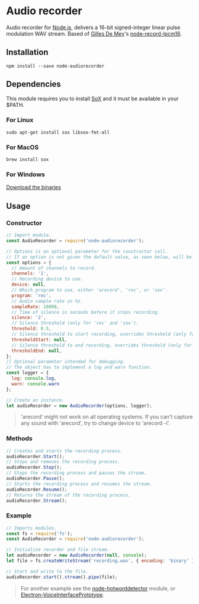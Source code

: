 # Audio recorder
Audio recorder for [Node.js](https://nodejs.org/), delivers a 16-bit signed-integer linear pulse modulation WAV stream. Based of [Gilles De Mey](https://github.com/gillesdemey)'s [node-record-lpcm16](https://github.com/gillesdemey/node-record-lpcm16).

## Installation
```
npm install --save node-audiorecorder
```

## Dependencies
This module requires you to install [SoX](http://sox.sourceforge.net/) and it must be available in your $PATH.

### For Linux
```
sudo apt-get install sox libsox-fmt-all
```

### For MacOS
```
brew install sox
```

### For Windows
[Download the binaries](http://sourceforge.net/projects/sox/files/latest/download)

## Usage

### Constructor
```javascript
// Import module.
const AudioRecorder = require('node-audiorecorder');

// Options is an optional parameter for the constructor call.
// If an option is not given the default value, as seen below, will be used.
const options = {
  // Amount of channels to record.
  channels: '1',
  // Recording device to use.
  device: null,
  // Which program to use, either 'arecord', 'rec', or 'sox'.
  program: 'rec',
  // Audio sample rate in hz.
  sampleRate: 16000,
  // Time of silence in seconds before it stops recording.
  silence: '2',
  // Silence threshold (only for 'rec' and 'sox').
  threshold: 0.5,
  // Silence threshold to start recording, overrides threshold (only for 'rec' and 'sox').
  thresholdStart: null,
  // Silence threshold to end recording, overrides threshold (only for 'rec' and 'sox').
  thresholdEnd: null,
};
// Optional parameter intended for debugging.
// The object has to implement a log and warn function.
const logger = {
  log: console.log,
  warn: console.warn
};

// Create an instance.
let audioRecorder = new AudioRecorder(options, logger);
```

> 'arecord' might not work on all operating systems. If you can't capture any sound with 'arecord', try to change device to 'arecord -l'.

### Methods
```javascript
// Creates and starts the recording process.
audioRecorder.Start();
// Stops and removes the recording process.
audioRecorder.Stop();
// Stops the recording process and pauses the stream.
audioRecorder.Pause();
// Starts the recording process and resumes the stream.
audioRecorder.Resume();
// Returns the stream of the recording process.
audioRecorder.Stream();
```

### Example
```javascript
// Imports modules.
const fs = require('fs');
const AudioRecorder = require('node-audiorecorder');

// Initialize recorder and file stream.
let audioRecorder = new AudioRecorder(null, console);
let file = fs.createWriteStream('recording.wav', { encoding: 'binary' });

// Start and write to the file.
audioRecorder.start().stream().pipe(file);
```

> For another example see the [node-hotworddetector](https://github.com/RedKenrok/node-hotworddetector) module, or [Electron-VoiceInterfacePrototype](https://github.com/RedKenrok/Electron-VoiceInterfacePrototype).
